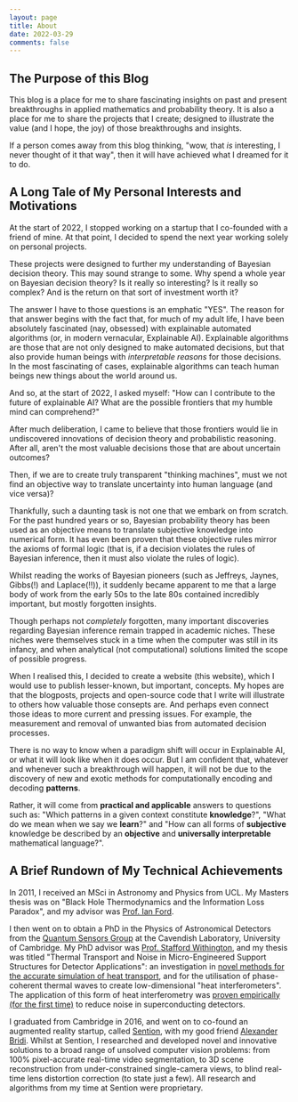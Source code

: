 ```yaml
---
layout: page
title: About
date: 2022-03-29
comments: false
---
```


## The Purpose of this Blog

This blog is a place for me to share fascinating insights on past and present breakthroughs in applied mathematics and probability theory. It is also a place for me to share the projects that I create; designed to illustrate the value (and I hope, the joy) of those breakthroughs and insights.

If a person comes away from this blog thinking, "wow, that *is* interesting, I never thought of it that way", then it will have achieved what I dreamed for it to do.

## A Long Tale of My Personal Interests and Motivations

At the start of 2022, I stopped working on a startup that I co-founded with a friend of mine. At that point, I decided to spend the next year working solely on personal projects. 

These projects were designed to further my understanding of Bayesian decision theory. This may sound strange to some. Why spend a whole year on Bayesian decision theory? Is it really so interesting? Is it really so complex? And is the return on that sort of investment worth it? 

The answer I have to those questions is an emphatic "YES". The reason for that answer begins with the fact that, for much of my adult life, I have been absolutely fascinated (nay, obsessed) with explainable automated algorithms (or, in modern vernacular, Explainable AI). Explainable algorithms are those that are not only designed to make automated decisions, but that also provide human beings with *interpretable reasons* for those decisions. In the most fascinating of cases, explainable algorithms can teach human beings new things about the world around us.

And so, at the start of 2022, I asked myself: "How can I contribute to the future of explainable AI? What are the possible frontiers that my humble mind can comprehend?" 

After much deliberation, I came to believe that those frontiers would lie in undiscovered innovations of decision theory and probabilistic reasoning. After all, aren't the most valuable decisions those that are about uncertain outcomes? 

Then, if we are to create truly transparent "thinking machines", must we not find an objective way to translate uncertainty into human language (and vice versa)?

Thankfully, such a daunting task is not one that we embark on from scratch. For the past hundred years or so, Bayesian probability theory has been used as an objective means to translate subjective knowledge into numerical form. It has even been proven that these objective rules mirror the axioms of formal logic (that is, if a decision violates the rules of Bayesian inference, then it must also violate the rules of logic).

Whilst reading the works of Bayesian pioneers (such as Jeffreys, Jaynes, Gibbs(!) and Laplace(!!)), it suddenly became apparent to me that a large body of work from the early 50s to the late 80s contained incredibly important, but mostly forgotten insights. 

Though perhaps not *completely* forgotten, many important discoveries regarding Bayesian inference remain trapped in academic niches. These niches were themselves stuck in a time when the computer was still in its infancy, and when analytical (not computational) solutions limited the scope of possible progress.

When I realised this, I decided to create a website (this website), which I would use to publish lesser-known, but important, concepts. My hopes are that the blogposts, projects and open-source code that I write will illustrate to others how valuable those consepts are. And perhaps even connect those ideas to more current and pressing issues. For example, the measurement and removal of unwanted bias from automated decision processes.

There is no way to know when a paradigm shift will occur in Explainable AI, or what it will look like when it does occur. But I am confident that, whatever and whenever such a breakthrough will happen, it will not be due to the discovery of new and exotic methods for computationally encoding and decoding **patterns**. 

Rather, it will come from **practical and applicable** answers to questions such as: "Which patterns in a given context constitute **knowledge**?", "What do we mean when we say we **learn**?" and "How can all forms of **subjective** knowledge be described by an **objective** and **universally interpretable** mathematical language?".


## A Brief Rundown of My Technical Achievements

In 2011, I received an MSci in Astronomy and Physics from UCL. My Masters thesis was on "Black Hole Thermodynamics and the Information Loss Paradox", and my advisor was [Prof. Ian Ford](https://www.ucl.ac.uk/physics-astronomy/people/professor-ian-ford).

I then went on to obtain a PhD in the Physics of Astronomical Detectors from the [Quantum Sensors Group](https://www.phy.cam.ac.uk/research/research-groups/qs) at the Cavendish Laboratory, University of Cambridge. My PhD advisor was [Prof. Stafford Withington](https://www.phy.cam.ac.uk/directory/withingtons), and my thesis was  titled "Thermal Transport and Noise in Micro-Engineered Support Structures for Detector Applications": an investigation in [novel methods for the accurate simulation of heat transport](https://aip.scitation.org/doi/10.1063/1.4893019), and for the utilisation of phase-coherent thermal waves to create low-dimensional "heat interferometers". The application of this form of heat interferometry was [proven empirically (for the first time)](https://aip.scitation.org/doi/10.1063/1.5041348) to reduce noise in superconducting detectors.

I graduated from Cambridge in 2016, and went on to co-found an augmented reality startup, called [Sention](https://www.linkedin.com/company/21145650/admin/), with my good friend [Alexander Bridi](https://www.linkedin.com/in/zanbridi/). Whilst at Sention, I researched and developed novel and innovative solutions to a broad range of unsolved computer vision problems: from 100% pixel-accurate real-time video segmentation, to 3D scene reconstruction from under-constrained single-camera views, to blind real-time lens distortion correction (to state just a few). All research and algorithms from my time at Sention were proprietary.

